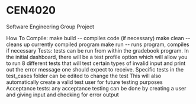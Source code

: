# CEN4020
Software Engineering Group Project

How To Compile: 
	make build -- compiles code (if necessary)
	make clean -- cleans up currently compiled program
	make run -- runs program, compiles if necessary
	Tests: tests can be run from within the gradebook program.
		In the initial dashboard, there will be a test profile option which will allow you
		to run 8 different tests that will test certain types of invalid input and print out
		the error message one should expect to receive.
		Specific tests in the test_cases folder can be edited to change the test
		This will also automatically create a valid test user for future testing purposes
	Acceptance tests: any acceptance testing can be done by creating a user and giving input
				and checking for error output


